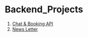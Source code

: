 # Backend_Projects

1. [Chat & Booking API](https://github.com/Mahmoud-Hamza-Git/Backend_Projects/tree/chat)
2. [News Letter](https://github.com/Mahmoud-Hamza-Git/Backend_Projects/tree/newsletter_api)
